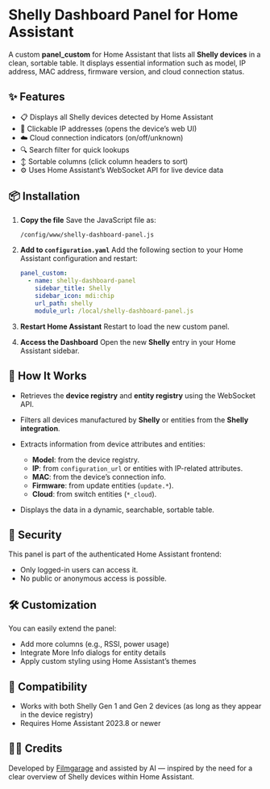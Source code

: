 # Shelly Dashboard Panel for Home Assistant

A custom **panel_custom** for Home Assistant that lists all **Shelly devices** in a clean, sortable table. It displays essential information such as model, IP address, MAC address, firmware version, and cloud connection status.

## ✨ Features

* 📋 Displays all Shelly devices detected by Home Assistant
* 🔗 Clickable IP addresses (opens the device’s web UI)
* ☁️ Cloud connection indicators (on/off/unknown)
* 🔍 Search filter for quick lookups
* ↕️ Sortable columns (click column headers to sort)
* ⚙️ Uses Home Assistant’s WebSocket API for live device data

## 📦 Installation

1. **Copy the file**
   Save the JavaScript file as:

   ```bash
   /config/www/shelly-dashboard-panel.js
   ```

2. **Add to `configuration.yaml`**
   Add the following section to your Home Assistant configuration and restart:

   ```yaml
   panel_custom:
     - name: shelly-dashboard-panel
       sidebar_title: Shelly
       sidebar_icon: mdi:chip
       url_path: shelly
       module_url: /local/shelly-dashboard-panel.js
   ```

3. **Restart Home Assistant**
   Restart to load the new custom panel.

4. **Access the Dashboard**
   Open the new **Shelly** entry in your Home Assistant sidebar.

## 🧠 How It Works

* Retrieves the **device registry** and **entity registry** using the WebSocket API.
* Filters all devices manufactured by **Shelly** or entities from the **Shelly integration**.
* Extracts information from device attributes and entities:

  * **Model**: from the device registry.
  * **IP**: from `configuration_url` or entities with IP-related attributes.
  * **MAC**: from the device’s connection info.
  * **Firmware**: from update entities (`update.*`).
  * **Cloud**: from switch entities (`*_cloud`).
* Displays the data in a dynamic, searchable, sortable table.

## 🔐 Security

This panel is part of the authenticated Home Assistant frontend:

* Only logged-in users can access it.
* No public or anonymous access is possible.

## 🛠️ Customization

You can easily extend the panel:

* Add more columns (e.g., RSSI, power usage)
* Integrate More Info dialogs for entity details
* Apply custom styling using Home Assistant’s themes

## 🧩 Compatibility

* Works with both Shelly Gen 1 and Gen 2 devices (as long as they appear in the device registry)
* Requires Home Assistant 2023.8 or newer

## 🧑‍💻 Credits

Developed by [Filmgarage](https://github.com/filmgarage) and assisted by AI — inspired by the need for a clear overview of Shelly devices within Home Assistant.
